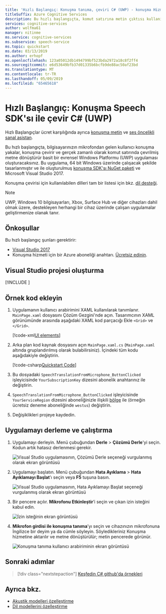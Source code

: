 ```yaml
---
title: 'Hızlı Başlangıç: Konuşma tanıma, çeviri C# (UWP) - konuşma Hizmetleri'
titleSuffix: Azure Cognitive Services
description: Bu hızlı başlangıçta, komut satırına metin çıktısı kullanıcı konuşma yakalamak ve başka bir dile çevirmek için basit bir evrensel Windows Platformu (UWP) uygulaması oluşturacaksınız. Bu kılavuz, Windows kullanıcıları için tasarlanmıştır.
services: cognitive-services
author: wolfma61
manager: nitinme
ms.service: cognitive-services
ms.subservice: speech-service
ms.topic: quickstart
ms.date: 03/13/2019
ms.author: erhopf
ms.openlocfilehash: 123a05012db1494799bf523bda2972a18c8f2ff4
ms.sourcegitcommit: e6d53649bfb37d01335b6bcfb9de88ac50af23bd
ms.translationtype: MT
ms.contentlocale: tr-TR
ms.lasthandoff: 05/09/2019
ms.locfileid: "65465618"
---
```

# <a name="quickstart-translate-speech-with-the-speech-sdk-for-c-uwp"></a>Hızlı Başlangıç: Konuşma Speech SDK'sı ile çevir C# (UWP)

Hızlı Başlangıçlar ücret karşılığında ayrıca [konuşma metin](quickstart-csharp-uwp.md) ve [ses öncelikli sanal asistan](quickstart-virtual-assistant-csharp-uwp.md).

Bu hızlı başlangıçta, bilgisayarınızın mikrofondan gelen kullanıcı konuşma yakalar, konuşma çevirir ve gerçek zamanlı olarak komut satırında çevrilmiş metne dönüştürür basit bir evrensel Windows Platformu (UWP) uygulaması oluşturacaksınız. Bu uygulama, 64 bit Windows üzerinde çalışacak şekilde tasarlanmıştır ve ile oluşturulmuş [konuşma SDK'sı NuGet paketi](https://aka.ms/csspeech/nuget) ve Microsoft Visual Studio 2017.

Konuşma çevirisi için kullanılabilen dilleri tam bir listesi için bkz. [dil desteği](language-support.md).

> [!NOTE]
> UWP, Windows 10 bilgisayarları, Xbox, Surface Hub ve diğer cihazları dahil olmak üzere, destekleyen herhangi bir cihaz üzerinde çalışan uygulamalar geliştirmenize olanak tanır.

## <a name="prerequisites"></a>Önkoşullar

Bu hızlı başlangıç şunları gerektirir:

* [Visual Studio 2017](https://visualstudio.microsoft.com/downloads/)
* Konuşma hizmeti için bir Azure aboneliği anahtarı. [Ücretsiz edinin](get-started.md).

## <a name="create-a-visual-studio-project"></a>Visual Studio projesi oluşturma

[!INCLUDE [](../../../includes/cognitive-services-speech-service-quickstart-uwp-create-proj.md)]

## <a name="add-sample-code"></a>Örnek kod ekleyin

1. Uygulamanın kullanıcı arabirimini XAML kullanılarak tanımlanır. `MainPage.xaml` dosyasını Çözüm Gezgini'nde açın. Tasarımcının XAML görünümünde arasında aşağıdaki XAML kod parçacığı Ekle `<Grid>` ve `</Grid>`.

    [!code-xml[UI elements](~/samples-cognitive-services-speech-sdk/quickstart/speech-translation/csharp-uwp/helloworld/MainPage.xaml#StackPanel)]

1. Arka plan kod kaynak dosyasını açın `MainPage.xaml.cs` (`MainPage.xaml` altında gruplandırılmış olarak bulabilirsiniz). İçindeki tüm kodu aşağıdakiyle değiştirin.

    [!code-csharp[Quickstart Code](~/samples-cognitive-services-speech-sdk/quickstart/speech-translation/csharp-uwp/helloworld/MainPage.xaml.cs#code)]

1. Bu dosyadaki `SpeechTranslationFromMicrophone_ButtonClicked` işleyicisinde `YourSubscriptionKey` dizesini abonelik anahtarınız ile değiştirin.

1. `SpeechTranslationFromMicrophone_ButtonClicked` işleyicisinde `YourServiceRegion` dizesini aboneliğinizle ilişkili [bölge](regions.md) ile (örneğin ücretsiz deneme aboneliğinde `westus`) değiştirin.

1. Değişiklikleri projeye kaydedin.

## <a name="build-and-run-the-app"></a>Uygulamayı derleme ve çalıştırma

1. Uygulamayı derleyin. Menü çubuğundan **Derle** > **Çözümü Derle**'yi seçin. Kodun artık hatasız derlenmesi gerekir.

    ![Visual Studio uygulamasının, Çözümü Derle seçeneği vurgulanmış olarak ekran görüntüsü](media/sdk/qs-csharp-uwp-08-build.png "Başarılı derleme")

1. Uygulamayı başlatın. Menü çubuğundan **Hata Ayıklama** > **Hata Ayıklamayı Başlat**'ı seçin veya **F5** tuşuna basın.

    ![Visual Studio uygulamasının, Hata Ayıklamayı Başlat seçeneği vurgulanmış olarak ekran görüntüsü](media/sdk/qs-csharp-uwp-09-start-debugging.png "Uygulamayı hata ayıklamada başlatma")

1. Bir pencere açılır. **Mikrofonu Etkinleştir**’i seçin ve çıkan izin isteğini kabul edin.

    ![İzin isteğinin ekran görüntüsü](media/sdk/qs-csharp-uwp-10-access-prompt.png "Uygulamayı hata ayıklamada başlat")

1. **Mikrofon girdisi ile konuşma tanıma**’yı seçin ve cihazınızın mikrofonuna İngilizce bir deyim ya da cümle söyleyin. Söyledikleriniz Konuşma hizmetine aktarılır ve metne dönüştürülür; metin pencerede görünür.

    ![Konuşma tanıma kullanıcı arabiriminin ekran görüntüsü](media/sdk/qs-translate-csharp-uwp-ui-result.png)

## <a name="next-steps"></a>Sonraki adımlar

> [!div class="nextstepaction"]
> [Keşfedin C# github'da örnekleri](https://aka.ms/csspeech/samples)

## <a name="see-also"></a>Ayrıca bkz.

- [Akustik modelleri özelleştirme](how-to-customize-acoustic-models.md)
- [Dil modellerini özelleştirme](how-to-customize-language-model.md)
